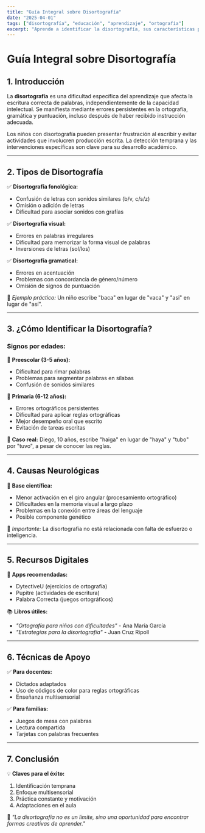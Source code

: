 ```yaml
---
title: "Guía Integral sobre Disortografía"
date: "2025-04-01"
tags: ["disortografía", "educación", "aprendizaje", "ortografía"]
excerpt: "Aprende a identificar la disortografía, sus características principales y estrategias efectivas para apoyar a niños en el ámbito escolar y familiar."
---
```


# **Guía Integral sobre Disortografía**

## **1. Introducción**
La **disortografía** es una dificultad específica del aprendizaje que afecta la escritura correcta de palabras, independientemente de la capacidad intelectual. Se manifiesta mediante errores persistentes en la ortografía, gramática y puntuación, incluso después de haber recibido instrucción adecuada.

Los niños con disortografía pueden presentar frustración al escribir y evitar actividades que involucren producción escrita. La detección temprana y las intervenciones específicas son clave para su desarrollo académico.

---

## **2. Tipos de Disortografía**

✅ **Disortografía fonológica:**
- Confusión de letras con sonidos similares (b/v, c/s/z)
- Omisión o adición de letras
- Dificultad para asociar sonidos con grafías

✅ **Disortografía visual:**
- Errores en palabras irregulares
- Dificultad para memorizar la forma visual de palabras
- Inversiones de letras (sol/los)

✅ **Disortografía gramatical:**
- Errores en acentuación
- Problemas con concordancia de género/número
- Omisión de signos de puntuación

🔹 *Ejemplo práctico:* Un niño escribe "baca" en lugar de "vaca" y "asi" en lugar de "así".

---

## **3. ¿Cómo Identificar la Disortografía?**

### **Signos por edades:**
📌 **Preescolar (3-5 años):**
- Dificultad para rimar palabras
- Problemas para segmentar palabras en sílabas
- Confusión de sonidos similares

📌 **Primaria (6-12 años):**
- Errores ortográficos persistentes
- Dificultad para aplicar reglas ortográficas
- Mejor desempeño oral que escrito
- Evitación de tareas escritas

🔹 **Caso real:** Diego, 10 años, escribe "haiga" en lugar de "haya" y "tubo" por "tuvo", a pesar de conocer las reglas.

---

## **4. Causas Neurológicas**

🧠 **Base científica:**
- Menor activación en el giro angular (procesamiento ortográfico)
- Dificultades en la memoria visual a largo plazo
- Problemas en la conexión entre áreas del lenguaje
- Posible componente genético

🔎 *Importante:* La disortografía no está relacionada con falta de esfuerzo o inteligencia.

---

## **5. Recursos Digitales**

📱 **Apps recomendadas:**
- DytectiveU (ejercicios de ortografía)
- Pupitre (actividades de escritura)
- Palabra Correcta (juegos ortográficos)

📚 **Libros útiles:**
- *"Ortografía para niños con dificultades"* - Ana María García
- *"Estrategias para la disortografía"* - Juan Cruz Ripoll

---

## **6. Técnicas de Apoyo**

✅ **Para docentes:**
- Dictados adaptados
- Uso de códigos de color para reglas ortográficas
- Enseñanza multisensorial

✅ **Para familias:**
- Juegos de mesa con palabras
- Lectura compartida
- Tarjetas con palabras frecuentes

---

## **7. Conclusión**

💡 **Claves para el éxito:**
1. Identificación temprana
2. Enfoque multisensorial
3. Práctica constante y motivación
4. Adaptaciones en el aula

📢 *"La disortografía no es un límite, sino una oportunidad para encontrar formas creativas de aprender."*